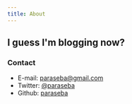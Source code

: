 ```yaml
---
title: About
---
```


## I guess I'm blogging now?

### Contact

<ul itemscope itemtype="http://schema.org/Organization">
  <link itemprop="url" href="http://blog.sebastian-galkin.com">
  <li>E-mail: <a itemprop="sameAs" href="mailto:paraseba@gmail.com">paraseba@gmail.com</a></li>
  <li>Twitter: <a itemprop="sameAs" href="http://www.twitter.com/paraseba">@paraseba</a></li>
  <li>Github: <a itemprop="sameAs" href="https://github.com/paraseba">paraseba</a></li>
</ul>
